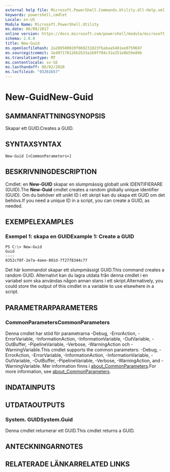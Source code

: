```yaml
---
external help file: Microsoft.PowerShell.Commands.Utility.dll-Help.xml
keywords: powershell,cmdlet
Locale: en-US
Module Name: Microsoft.PowerShell.Utility
ms.date: 06/09/2017
online version: https://docs.microsoft.com/powershell/module/microsoft.powershell.utility/new-guid?view=powershell-7.1&WT.mc_id=ps-gethelp
schema: 2.0.0
title: New-Guid
ms.openlocfilehash: 2a289500020f069231023fbabaa5401ee0759697
ms.sourcegitcommit: 2e497178126b2b33a169ff04c31e251e0b59e89b
ms.translationtype: MT
ms.contentlocale: sv-SE
ms.lasthandoff: 06/02/2020
ms.locfileid: "93261657"
---
```

# <span data-ttu-id="8db4a-103">New-Guid</span><span class="sxs-lookup"><span data-stu-id="8db4a-103">New-Guid</span></span>

## <span data-ttu-id="8db4a-104">SAMMANFATTNING</span><span class="sxs-lookup"><span data-stu-id="8db4a-104">SYNOPSIS</span></span>
<span data-ttu-id="8db4a-105">Skapar ett GUID.</span><span class="sxs-lookup"><span data-stu-id="8db4a-105">Creates a GUID.</span></span>

## <span data-ttu-id="8db4a-106">SYNTAX</span><span class="sxs-lookup"><span data-stu-id="8db4a-106">SYNTAX</span></span>

```
New-Guid [<CommonParameters>]
```

## <span data-ttu-id="8db4a-107">BESKRIVNING</span><span class="sxs-lookup"><span data-stu-id="8db4a-107">DESCRIPTION</span></span>

<span data-ttu-id="8db4a-108">Cmdlet: en **New-GUID** skapar en slumpmässig globalt unik IDENTIFIERARE (GUID).</span><span class="sxs-lookup"><span data-stu-id="8db4a-108">The **New-Guid** cmdlet creates a random globally unique identifier (GUID).</span></span>
<span data-ttu-id="8db4a-109">Om du behöver ett unikt ID i ett skript kan du skapa ett GUID om det behövs.</span><span class="sxs-lookup"><span data-stu-id="8db4a-109">If you need a unique ID in a script, you can create a GUID, as needed.</span></span>

## <span data-ttu-id="8db4a-110">EXEMPEL</span><span class="sxs-lookup"><span data-stu-id="8db4a-110">EXAMPLES</span></span>

### <span data-ttu-id="8db4a-111">Exempel 1: skapa en GUID</span><span class="sxs-lookup"><span data-stu-id="8db4a-111">Example 1: Create a GUID</span></span>

```
PS C:\> New-Guid
Guid
----
0352cf0f-2e7a-4aee-801d-7f27f8344c77
```

<span data-ttu-id="8db4a-112">Det här kommandot skapar ett slumpmässigt GUID.</span><span class="sxs-lookup"><span data-stu-id="8db4a-112">This command creates a random GUID.</span></span>
<span data-ttu-id="8db4a-113">Alternativt kan du lagra utdata från denna cmdlet i en variabel som ska användas någon annan stans i ett skript.</span><span class="sxs-lookup"><span data-stu-id="8db4a-113">Alternatively, you could store the output of this cmdlet in a variable to use elsewhere in a script.</span></span>

## <span data-ttu-id="8db4a-114">PARAMETRAR</span><span class="sxs-lookup"><span data-stu-id="8db4a-114">PARAMETERS</span></span>

### <span data-ttu-id="8db4a-115">CommonParameters</span><span class="sxs-lookup"><span data-stu-id="8db4a-115">CommonParameters</span></span>

<span data-ttu-id="8db4a-116">Denna cmdlet har stöd för parametrarna -Debug, -ErrorAction, -ErrorVariable, -InformationAction, -InformationVariable, -OutVariable, -OutBuffer, -PipelineVariable, -Verbose, -WarningAction och -WarningVariable.</span><span class="sxs-lookup"><span data-stu-id="8db4a-116">This cmdlet supports the common parameters: -Debug, -ErrorAction, -ErrorVariable, -InformationAction, -InformationVariable, -OutVariable, -OutBuffer, -PipelineVariable, -Verbose, -WarningAction, and -WarningVariable.</span></span> <span data-ttu-id="8db4a-117">Mer information finns i [about_CommonParameters](https://go.microsoft.com/fwlink/?LinkID=113216).</span><span class="sxs-lookup"><span data-stu-id="8db4a-117">For more information, see [about_CommonParameters](https://go.microsoft.com/fwlink/?LinkID=113216).</span></span>

## <span data-ttu-id="8db4a-118">INDATA</span><span class="sxs-lookup"><span data-stu-id="8db4a-118">INPUTS</span></span>

## <span data-ttu-id="8db4a-119">UTDATA</span><span class="sxs-lookup"><span data-stu-id="8db4a-119">OUTPUTS</span></span>

### <span data-ttu-id="8db4a-120">System. GUID</span><span class="sxs-lookup"><span data-stu-id="8db4a-120">System.Guid</span></span>

<span data-ttu-id="8db4a-121">Denna cmdlet returnerar ett GUID.</span><span class="sxs-lookup"><span data-stu-id="8db4a-121">This cmdlet returns a GUID.</span></span>

## <span data-ttu-id="8db4a-122">ANTECKNINGAR</span><span class="sxs-lookup"><span data-stu-id="8db4a-122">NOTES</span></span>

## <span data-ttu-id="8db4a-123">RELATERADE LÄNKAR</span><span class="sxs-lookup"><span data-stu-id="8db4a-123">RELATED LINKS</span></span>

